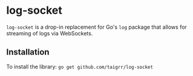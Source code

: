 log-socket
==========
`log-socket` is a drop-in replacement for Go's `log` package that allows for streaming of logs via WebSockets.

## Installation
To install the library:
`go get github.com/taigrr/log-socket`

